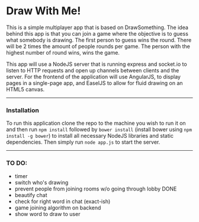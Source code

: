 # Draw With Me!
This is a simple multiplayer app that is based on DrawSomething. The idea behind this app is that you can join a game where the objective is to guess what somebody is drawing. The first person to guess wins the round. There will be 2 times the amount of people rounds per game. The person with the highest number of round wins, wins the game. 

This app will use a NodeJS server that is running express and socket.io to listen to HTTP requests and open up channels between clients and the server. For the frontend of the application will use AngularJS, to display pages in a single-page app, and EaselJS to allow for fluid drawing on an HTML5 canvas.

* * *

### Installation

To run this application clone the repo to the machine you wish to run it on and then run `npm install` followed by `bower install` (install bower using `npm install -g bower`) to install all necessary NodeJS libraries and static dependencies. Then simply run `node app.js` to start the server.

* * * 

### TO DO:
* timer
* switch who's drawing
* prevent people from joining rooms w/o going through lobby DONE
* beautify chat
* check for right word in chat (exact-ish)
* game joining algorithm on backend
* show word to draw to user

